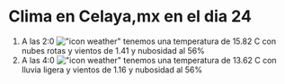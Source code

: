 # Clima en Celaya,mx en el dia 24

1. A las 2:0 !["icon weather"](http://openweathermap.org/img/w/04n.png) tenemos una temperatura de 15.82 C con nubes rotas y  vientos de 1.41 y nubosidad al 56%
1. A las 4:0 !["icon weather"](http://openweathermap.org/img/w/10n.png) tenemos una temperatura de 13.62 C con lluvia ligera y  vientos de 1.16 y nubosidad al 56%
